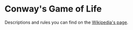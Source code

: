 # Conway's Game of Life

Descriptions and rules you can find on the [Wikipedia's page](https://en.wikipedia.org/wiki/Conway%27s_Game_of_Life).
